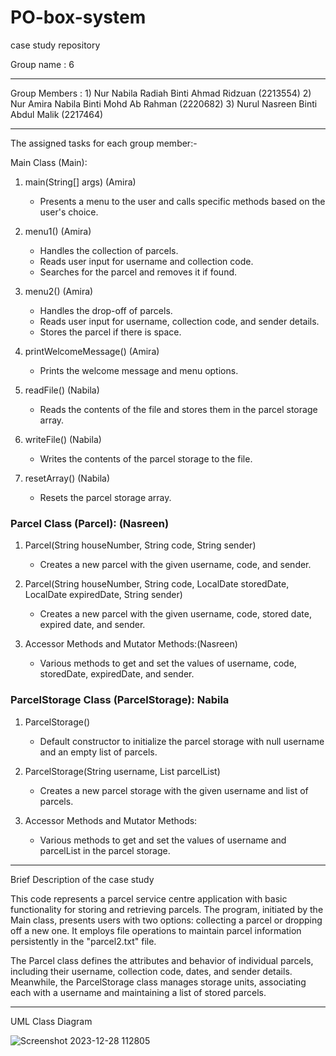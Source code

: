 # PO-box-system

case study repository

Group name    : 6

-----------------------------------------------------------------------------------------
Group Members : 1) Nur Nabila Radiah Binti Ahmad Ridzuan (2213554)
                2) Nur Amira Nabila Binti Mohd Ab Rahman (2220682)
                3) Nurul Nasreen Binti Abdul Malik (2217464)

------------------------------------------------------------------------------------------

The assigned tasks for each group member:-

 Main Class (Main):
1. main(String[] args) (Amira)
   - Presents a menu to the user and calls specific methods based on the user's choice.

2. menu1() (Amira)
   - Handles the collection of parcels.
   - Reads user input for username and collection code.
   - Searches for the parcel and removes it if found.

3. menu2() (Amira)
   - Handles the drop-off of parcels.
   - Reads user input for username, collection code, and sender details.
   - Stores the parcel if there is space.

4. printWelcomeMessage() (Amira)
   - Prints the welcome message and menu options.

5. readFile() (Nabila)
   - Reads the contents of the file and stores them in the parcel storage array.

6. writeFile() (Nabila)
   - Writes the contents of the parcel storage to the file.

7. resetArray() (Nabila)
   - Resets the parcel storage array.

### Parcel Class (Parcel): (Nasreen)
1. Parcel(String houseNumber, String code, String sender)
   - Creates a new parcel with the given username, code, and sender.

2. Parcel(String houseNumber, String code, LocalDate storedDate, LocalDate expiredDate, String sender)
   - Creates a new parcel with the given username, code, stored date, expired date, and sender.

3. Accessor Methods and Mutator Methods:(Nasreen)
   - Various methods to get and set the values of username, code, storedDate, expiredDate, and sender.

### ParcelStorage Class (ParcelStorage): Nabila
1. ParcelStorage()
   - Default constructor to initialize the parcel storage with null username and an empty list of parcels.

2. ParcelStorage(String username, List<Parcel> parcelList)
   - Creates a new parcel storage with the given username and list of parcels.

3. Accessor Methods and Mutator Methods:
   - Various methods to get and set the values of username and parcelList in the parcel storage.

 -----------------------------------------------------------------------------------------------------------------------------------------------------------    

 Brief Description of the case study

This code represents a parcel service centre application with basic functionality for storing and retrieving parcels. The program, initiated by the Main class, presents users with two options: collecting a parcel or dropping off a new one. It employs file operations to maintain parcel information persistently in the "parcel2.txt" file.

The Parcel class defines the attributes and behavior of individual parcels, including their username, collection code, dates, and sender details. Meanwhile, the ParcelStorage class manages storage units, associating each with a username and maintaining a list of stored parcels.

----------------------------------------------------------------------------------------------------------------------------------------------------------
UML Class Diagram

![Screenshot 2023-12-28 112805](https://github.com/nanenmalik/parcel-management-system/assets/147983899/f12ea0e6-2b61-4b4c-ad8b-363ff10e35ad)
